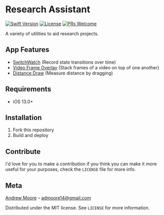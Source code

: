 # Research Assistant

[![Swift Version][swift-image]][swift-url]
[![License][license-image]][license-url] 
[![PRs Welcome](https://img.shields.io/badge/PRs-welcome-brightgreen.svg?style=flat-square)](http://makeapullrequest.com)

A variety of utilities to aid research projects.

## App Features

- [SwitchWatch](./Feature%20Descriptions/SwitchWatch_README.md) (Record state transitions over time)
- [Video Frame Overlay](./Feature%20Descriptions/FrameOverlay_README.md) (Stack frames of a video on top of one another)
- [Distance Draw](./Feature%20Descriptions/DistanceDraw_README.md) (Measure distance by dragging)

## Requirements

- iOS 13.0+

## Installation

1. Fork this repository
2. Build and deploy

## Contribute

I'd love for you to make a contribution if you think you can make it more useful for your purposes, check the ``LICENSE`` file for more info.

## Meta

[Andrew Moore](https://www.linkedin.com/in/moorea/) – admoore14@gmail.com

Distributed under the MIT license. See ``LICENSE`` for more information.

[swift-image]:https://img.shields.io/badge/swift-5.1-orange.svg
[swift-url]: https://swift.org/
[license-image]: https://img.shields.io/badge/License-MIT-blue.svg
[license-url]: https://github.com/moorea/SwitchWatch/blob/master/LICENSE.md
